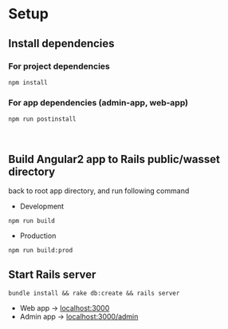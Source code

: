 # Setup 
## Install dependencies
### For project dependencies
```
npm install 
```
### For app dependencies (admin-app, web-app)
```
npm run postinstall 
```
<br>

## Build Angular2 app to Rails public/wasset directory
back to root app directory, and run following command
- Development
```
npm run build
```

- Production
```
npm run build:prod
```


## Start Rails server 
```
bundle install && rake db:create && rails server
```


- Web app -> [localhost:3000](http://localhost:3000)
- Admin app -> [localhost:3000/admin](http://localhost:3000/admin)